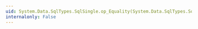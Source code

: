 ```yaml
---
uid: System.Data.SqlTypes.SqlSingle.op_Equality(System.Data.SqlTypes.SqlSingle,System.Data.SqlTypes.SqlSingle)
internalonly: False
---
```

